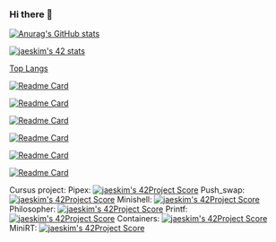 ### Hi there 👋
[![Anurag's GitHub stats](https://github-readme-stats.vercel.app/api?username=thezedzed&count_private=true&show_icons=true&theme=radical)](https://github.com/anuraghazra/github-readme-stats)

[![jaeskim's 42 stats](https://badge42.herokuapp.com/api/stats/azeraoul?privacyName=true)](https://github.com/JaeSeoKim/badge42)

[Top Langs](https://github-readme-stats.vercel.app/api/top-langs/?username=thezedzed&layout=compact)

[![Readme Card](https://github-readme-stats.vercel.app/api/pin/?username=thezedzed&repo=pipex)](https://github.com/thezedzed/pipex)

[![Readme Card](https://github-readme-stats.vercel.app/api/pin/?username=thezedzed&repo=philosopher)](https://github.com/thezedzed/philosopher)

[![Readme Card](https://github-readme-stats.vercel.app/api/pin/?username=thezedzed&repo=printf)](https://github.com/thezedzed/printf)

[![Readme Card](https://github-readme-stats.vercel.app/api/pin/?username=thezedzed&repo=miniRT)](https://github.com/thezedzed/miniRT)

[![Readme Card](https://github-readme-stats.vercel.app/api/pin/?username=thezedzed&repo=gnl)](https://github.com/thezedzed/gnl)

[![Readme Card](https://github-readme-stats.vercel.app/api/pin/?username=thezedzed&repo=libft)](https://github.com/thezedzed/libft)

Cursus project:
Pipex: [![jaeskim's 42Project Score](https://badge42.herokuapp.com/api/project/azeraoul/pipex)](https://github.com/JaeSeoKim/badge42)
Push_swap: [![jaeskim's 42Project Score](https://badge42.herokuapp.com/api/project/azeraoul/push_swap)](https://github.com/JaeSeoKim/badge42)
Minishell: [![jaeskim's 42Project Score](https://badge42.herokuapp.com/api/project/azeraoul/minishell)](https://github.com/JaeSeoKim/badge42)
Philosopher: [![jaeskim's 42Project Score](https://badge42.herokuapp.com/api/project/azeraoul/Philosophers)](https://github.com/JaeSeoKim/badge42)
Printf: [![jaeskim's 42Project Score](https://badge42.herokuapp.com/api/project/azeraoul/ft_printf)](https://github.com/JaeSeoKim/badge42)
Containers: [![jaeskim's 42Project Score](https://badge42.herokuapp.com/api/project/azeraoul/ft_containers)](https://github.com/JaeSeoKim/badge42)
MiniRT: [![jaeskim's 42Project Score](https://badge42.herokuapp.com/api/project/azeraoul/miniRT)](https://github.com/JaeSeoKim/badge42)
